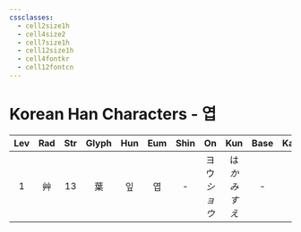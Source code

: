 ```yaml
---
cssclasses:
  - cell2size1h
  - cell4size2
  - cell7size1h
  - cell12size1h
  - cell4fontkr
  - cell12fontcn
---
```


# Korean Han Characters - 엽

| Lev | Rad | Str | Glyph | Hun | Eum | Shin |     On      |       Kun       | Base | Kana | Simp | Man | Can  | Viet |
| :-: | :-: | :-: | :---: | :-: | :-: | :--: | :---------: | :-------------: | :--: | :--: | :--: | :-: | :--: | :--: |
|  1  |  艸  | 13  |   葉   |  잎  |  엽  |  -   | ヨウ<br>*ショウ* | は<br>*かみ<br>すえ* |  -   |  -   |  叶   | yè  | jip6 | diệp |
